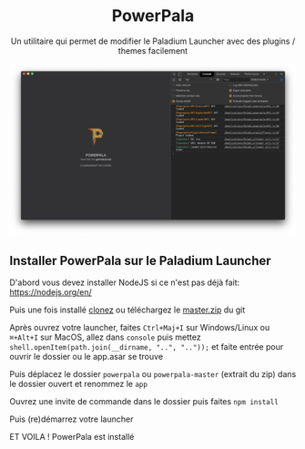 <h1 align="center">PowerPala</h1>

<p align="center">Un utilitaire qui permet de modifier le Paladium Launcher avec des plugins / themes facilement

<img src="./powerpala.png" alt="build"></p>

## Installer PowerPala sur le Paladium Launcher

D'abord vous devez installer NodeJS si ce n'est pas déjà fait: https://nodejs.org/en/

Puis une fois installé [clonez](git://github.com/pharuxtan/powerpala.git) ou téléchargez le [master.zip](https://github.com/pharuxtan/powerpala/archive/master.zip) du git

Après ouvrez votre launcher, faites `Ctrl+Maj+I` sur Windows/Linux ou `⌘+Alt+I` sur MacOS, allez dans `console` puis mettez `shell.openItem(path.join(__dirname, "..", ".."));` et faite entrée pour ouvrir le dossier ou le app.asar se trouve

Puis déplacez le dossier `powerpala` ou `powerpala-master` (extrait du zip) dans le dossier ouvert et renommez le `app`

Ouvrez une invite de commande dans le dossier puis faites `npm install`

Puis (re)démarrez votre launcher

ET VOILA ! PowerPala est installé
